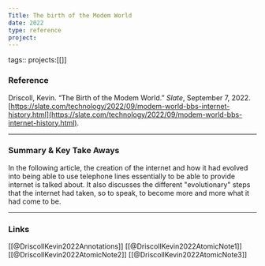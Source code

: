 ```yaml
---
Title: The birth of the Modem World
date: 2022
type: reference
project:
---
```


tags::
projects:[[]]

### Reference 
Driscoll, Kevin. “The Birth of the Modem World.” _Slate_, September 7, 2022. [https://slate.com/technology/2022/09/modem-world-bbs-internet-history.html](https://slate.com/technology/2022/09/modem-world-bbs-internet-history.html).

---

### Summary & Key Take Aways

In the following article, the creation of the internet and how it had evolved into being able to use telephone lines essentially to be able to provide internet is talked about. It also discusses the different "evolutionary" steps that the internet had taken, so to speak, to become more and more what it had come to be.

--- 

### Links
[[@DriscollKevin2022Annotations]]
[[@DriscollKevin2022AtomicNote1]]
[[@DriscollKevin2022AtomicNote2]]
[[@DriscollKevin2022AtomicNote3]]
